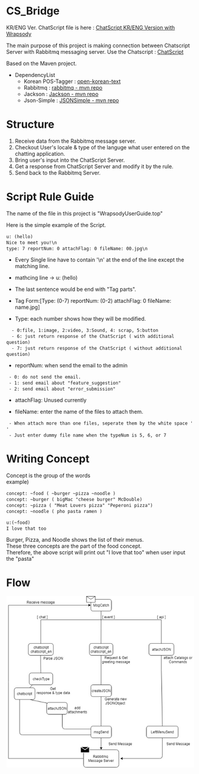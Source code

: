 # CS_Bridge

KR/ENG Ver. ChatScript file is here : [ChatScript KR/ENG Version with Wrapsody](https://taehoonHoodyKim@bitbucket.org/taehoonHoodyKim/csbridge.git)  
  
 The main purpose of this project is making connection between Chatscript Server with Rabbitmq messaging server. 
 Use the Chatscript : [ChatScript](https://github.com/ChatScript/ChatScript)  
   
 Based on the Maven project.
 * DependencyList
     - Korean POS-Tagger : [open-korean-text](https://github.com/open-korean-text/open-korean-text)  
     - Rabbitmq          : [rabbitmq   - mvn repo](https://mvnrepository.com/artifact/com.rabbitmq/amqp-client)
     - Jackson           : [Jackson    - mvn repo](https://mvnrepository.com/artifact/com.fasterxml.jackson.core/jackson-core)
     - Json-Simple       : [JSONSimple - mvn repo](https://mvnrepository.com/artifact/com.googlecode.json-simple/json-simple) 



# Structure
1. Receive data from the Rabbitmq message server.
2. Checkout User's locale & type of the languge what user entered on the chatting application.
3. Bring user's input into the ChatScript Server.
4. Get a response from ChatScript Server and modify it by the rule.
5. Send back to the Rabbitmq Server.
 


# Script Rule Guide
The name of the file in this project is "WrapsodyUserGuide.top" 
  
Here is the simple example of the Script.
```
u: (hello)  
Nice to meet you!\n  
type: 7 reportNum: 0 attachFlag: 0 fileName: 00.jpg\n  
```

* Every Single line have to contain '\n' at the end of the line except the matching line.
* mathcing line -> u: (hello)
* The last sentence would be end with "Tag parts".
* Tag Form:[Type: (0-7)  reportNum: (0-2) attachFlag: 0 fileName: name.jpg]

* Type: each number shows how they will be modified.
```
  - 0:file, 1:image, 2:video, 3:Sound, 4: scrap, 5:button
  - 6: just return response of the ChatScript ( with additional question)
  - 7: just return response of the ChatScript ( without additional question)
  ```
 
* reportNum: when send the email to the admin 
 ```
  - 0: do not send the email.
  - 1: send email about "feature_suggestion"
  - 2: send email about "error_submission"
  ```
  
 * attachFlag: Unused currently
 
 * fileName: enter the name of the files to attach them. 
 ```
  - When attach more than one files, seperate them by the white space ' '
  - Just enter dummy file name when the typeNum is 5, 6, or 7
 ```
 
 # Writing Concept
 Concept is the group of the words  
 example)  
 ```
 concept: ~food ( ~burger ~pizza ~noodle )
 concept: ~burger ( bigMac "cheese burger" McDouble)
 concept: ~pizza ( "Meat Lovers pizza" "Peperoni pizza")
 concept: ~noodle ( pho pasta ramen )
 ```
 ```
 u:(~food)
 I love that too
 
 ```
 
 Burger, Pizza, and Noodle shows the list of their menus.  
 These three concepts are the part of the food concept.  
 Therefore, the above script will print out "I love that too" when user input the "pasta"
 
 # Flow
 ![Flow img](./CSBridge/ChatBotFlow.jpg)
 
